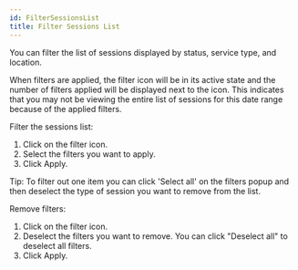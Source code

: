 ```yaml
---
id: FilterSessionsList
title: Filter Sessions List
---
```

You can filter the list of sessions displayed by status, service type, and location.

When filters are applied, the filter icon will be in its active state and the number of filters applied will be displayed next to the icon. This indicates that you may not be viewing the entire list of sessions for this date range because of the applied filters.

Filter the sessions list:

1. Click on the filter icon.
2. Select the filters you want to apply.
3. Click Apply.

Tip: To filter out one item you can click 'Select all' on the filters popup and then deselect the type of session you want to remove from the list.

Remove filters:

1. Click on the filter icon.
2. Deselect the filters you want to remove. You can click "Deselect all" to deselect all filters.
3. Click Apply.